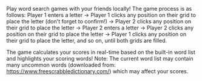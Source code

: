 Play word search games with your friends locally! The game process is as follows: 
Player 1 enters a letter → 
Player 1 clicks any position on their grid to place the letter (don't forget to confirm!) → 
Player 2 clicks any position on their grid to place the letter → 
Player 2 enters a letter → 
Player 2 clicks any position on their grid to place the letter → 
Player 1 clicks any position on their grid to place the letter,
and so on, until both grids are filled. 

The game calculates your scores in real-time based on the built-in word list and highlights your scoring words! 
Note: The current word list may contain many uncommon words (downloaded from: https://www.freescrabbledictionary.com/) which may affect your scores.
